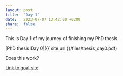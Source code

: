 ```yaml
---
layout: post
title:  "Day 1"
date:   2023-07-07 13:42:00 +0200
share:  false
---
```


This is Day 1 of my journey of finishing my PhD thesis.

[PhD thesis Day 0]({{ site.url }}/files/thesis_day0.pdf)

Does this work?

[Link to goal site](https://www.mindtools.com/azazlu3/lockes-goal-setting-theory)

